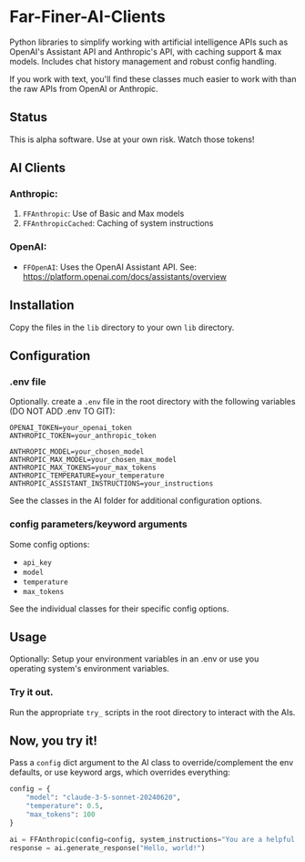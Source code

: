 # Far-Finer-AI-Clients

Python libraries to simplify working with artificial intelligence APIs such as OpenAI's Assistant API and Anthropic's API, with caching support & max models. Includes chat history management and robust config handling.

If you work with text, you'll find these classes much easier to work with than the raw APIs from OpenAI or Anthropic.

## Status

This is alpha software. Use at your own risk. Watch those tokens!

## AI Clients

### Anthropic:
1. `FFAnthropic`: Use of Basic and Max models
2. `FFAnthropicCached`: Caching of system instructions

### OpenAI:
- `FFOpenAI`: Uses the OpenAI Assistant API. See: https://platform.openai.com/docs/assistants/overview

## Installation

Copy the files in the `lib` directory to your own `lib` directory.

## Configuration

### .env file

Optionally. create a `.env` file in the root directory with the following variables (DO NOT ADD .env TO GIT):

```
OPENAI_TOKEN=your_openai_token
ANTHROPIC_TOKEN=your_anthropic_token

ANTHROPIC_MODEL=your_chosen_model
ANTHROPIC_MAX_MODEL=your_chosen_max_model
ANTHROPIC_MAX_TOKENS=your_max_tokens
ANTHROPIC_TEMPERATURE=your_temperature
ANTHROPIC_ASSISTANT_INSTRUCTIONS=your_instructions
```
See the classes in the AI folder for additional configuration options.

### config parameters/keyword arguments

Some config options:
- `api_key`
- `model`
- `temperature`
- `max_tokens`

See the individual classes for their specific config options.

## Usage
Optionally: Setup your environment variables in an .env or use you operating system's environment variables.

### Try it out.
Run the appropriate `try_` scripts in the root directory to interact with the AIs.

## Now, you try it!
Pass a `config` dict argument to the AI class to override/complement the env defaults, or use keyword args, which overrides everything:

```python
config = {
    "model": "claude-3-5-sonnet-20240620",
    "temperature": 0.5,
    "max_tokens": 100
}

ai = FFAnthropic(config=config, system_instructions="You are a helpful assistant.")
response = ai.generate_response("Hello, world!")

```
